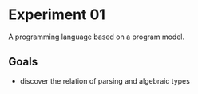 # Experiment 01

A programming language based on a program model.

## Goals

- discover the relation of parsing and algebraic types
